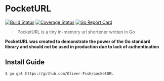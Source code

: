 # PocketURL
[![Build Status](https://travis-ci.org/Oliver-Fish/pocketURL.svg?branch=master)](https://travis-ci.org/Oliver-Fish/pocketURL)
[![Coverage Status](https://coveralls.io/repos/github/Oliver-Fish/pocketURL/badge.svg?branch=master)](https://coveralls.io/github/Oliver-Fish/pocketURL?branch=master)
[![Go Report Card](https://goreportcard.com/badge/github.com/Oliver-Fish/pocketURL)](https://goreportcard.com/report/github.com/Oliver-Fish/pocketURL)

> PocketURL is a tiny in-memory url shortener written in Go

**PocketURL was created to demonstrate the power of the Go standard library and should not be used in production due to lack of authentication**

## Install Guide
```bash
$ go get https://github.com/Oliver-Fish/pocketURL 
```
